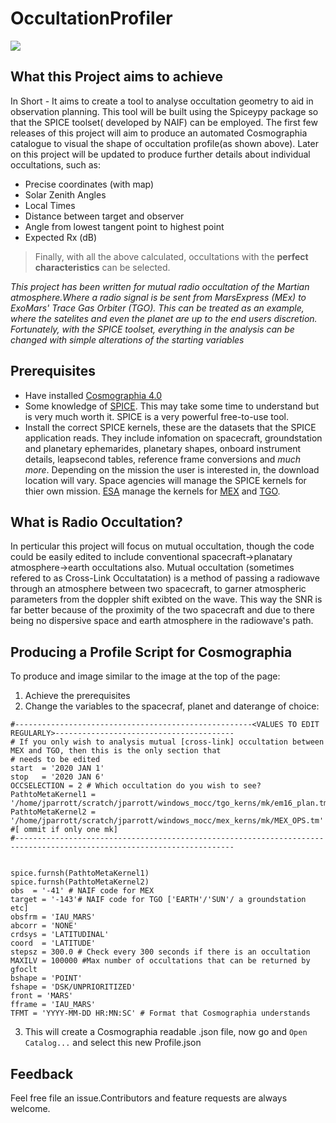 # OccultationProfiler
![](https://github.com/JacobParrott/OccultationProfiler/blob/master/images/Coverimage.png)
## What this Project aims to achieve
In Short - It aims to create a tool to analyse occultation geometry to aid in observation planning. This tool will be built using the Spiceypy package so that the SPICE toolset( developed by NAIF) can be employed. The first few releases of this project will aim to produce an automated Cosmographia catalogue to visual the shape of occultation profile(as shown above). Later on this project will be updated to produce further details about individual occultations, such as:
+ Precise coordinates (with map)
+ Solar Zenith Angles
+ Local Times
+ Distance between target and observer
+ Angle from lowest tangent point to highest point
+ Expected Rx (dB) 

>Finally, with all the above calculated, occultations with the **perfect characteristics** can be selected.

*This project has been written for mutual radio occultation of the Martian atmosphere.Where a radio signal is be sent from MarsExpress (MEx) to ExoMars' Trace Gas Orbiter (TGO). This can be treated as an example, where the satelites and even the planet are up to the end users discretion. Fortunately, with the SPICE toolset, everything in the analysis can be changed with simple alterations of the starting variables*


## Prerequisites
+ Have installed [Cosmographia 4.0](https://naif.jpl.nasa.gov/naif/cosmographia.html)
+ Some knowledge of [SPICE](https://naif.jpl.nasa.gov/naif/tutorials.html). This may take some time to understand but is very much worth it. SPICE is a very powerful free-to-use tool.
+ Install the correct SPICE kernels, these are the datasets that the SPICE application reads. They include infomation on spacecraft, groundstation and planetary ephemarides, planetary shapes, onboard instrument details, leapsecond tables, reference frame conversions and *much more*. Depending on the mission the user is interested in, the download location will vary. Space agencies will manage the SPICE kernels for thier own mission. [ESA](https://www.cosmos.esa.int/web/spice) manage the kernels for [MEX](https://www.cosmos.esa.int/web/spice/spice-for-mex) and [TGO](ftp://spiftp.esac.esa.int/data/SPICE/ExoMars2016/).


## What is Radio Occultation?
In perticular this project will focus on mutual occultation, though the code could be easily edited to include conventional spacecraft->planatary atmosphere->earth occultations also. Mutual occultation (sometimes refered to as Cross-Link Occultatation) is a method of passing a  radiowave through an atmosphere between two spacecraft, to garner atmospheric parameters from the doppler shift exibted on the wave. This way the SNR is far better because of the proximity of the two spacecraft and due to there being no dispersive space and earth atmosphere in the radiowave's path. 

## Producing a Profile Script for Cosmographia
To produce and image similar to the image at the top of the page:
1. Achieve the prerequisites
2. Change the variables to the spacecraf, planet and daterange of choice:
```
#-----------------------------------------------------<VALUES TO EDIT REGULARLY>----------------------------------------
# If you only wish to analysis mutual [cross-link] occultation between MEX and TGO, then this is the only section that
# needs to be edited
start  = '2020 JAN 1'
stop   = '2020 JAN 6'
OCCSELECTION = 2 # Which occultation do you wish to see?
PathtoMetaKernel1 = '/home/jparrott/scratch/jparrott/windows_mocc/tgo_kerns/mk/em16_plan.tm'
PathtoMetaKernel2 = '/home/jparrott/scratch/jparrott/windows_mocc/mex_kerns/mk/MEX_OPS.tm' #[ ommit if only one mk]
#-----------------------------------------------------------------------------------------------------------------------


spice.furnsh(PathtoMetaKernel1)
spice.furnsh(PathtoMetaKernel2)
obs  = '-41' # NAIF code for MEX
target = '-143'# NAIF code for TGO ['EARTH'/'SUN'/ a groundstation etc]
obsfrm = 'IAU_MARS'
abcorr = 'NONE'
crdsys = 'LATITUDINAL'
coord  = 'LATITUDE'
stepsz = 300.0 # Check every 300 seconds if there is an occultation
MAXILV = 100000 #Max number of occultations that can be returned by gfoclt
bshape = 'POINT'
fshape = 'DSK/UNPRIORITIZED'
front = 'MARS'
fframe = 'IAU_MARS'
TFMT = 'YYYY-MM-DD HR:MN:SC' # Format that Cosmographia understands
```
3. This will create a Cosmographia readable .json file, now go and ``` Open Catalog... ``` and select this new Profile.json


## Feedback
Feel free file an issue.Contributors and feature requests are always welcome. 

